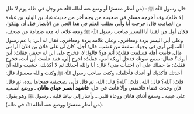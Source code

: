 قال رسول ﷲ ﷺ : (من أنظر معسرًا أو وضع عنه أظله ﷲ عز وجل في ظله يوم لا ظل إلا ظله)، وقد أخرجه مسلم في صحيحه من وجه أخر من حديث عباد بن الوليد بن عبادة بن الصامت قال: خرجت أنا وأبي نطلب العلم في هذا الحي من الأنصار قبل أن يهلكوا، فكان أول من لقينا أبا اليسـر صاحب رسول ﷲ ﷺ ومعه غلام، له معه ضمامة من صحف، وعلى أبي اليسر بردة ومعافري، وعلى غلامه بردة ومعافري، فقال له أبي: يا عم رسول الله، إني أرى في وجهك سفعة من غضب، قال: أجل، كان لي على فلان بن فلان الرامي مال، فأتيت أهله فسلمت فقلتُ: أثم هو؟ قالوا: لا، فخرج على ابن له جعفر، فقلتُ: أين أبوك؟ فقال: سمع صوتك فدخل أريكة أمي، فقلتُ: اخرج إلي، فقد علمت أين أنت، فخرج فقلتُ: ما حملك على أن اختبأت مني؟ قال: أنا والله أحدثك ثم لا أكذبك، خشيت والله أن أحدثك فأكذبك أو أعدك فأخلفك، وكنت صاحب رسول ﷲ ﷺ وكنت والله معسرًا، قال: قلتُ: آلله؟ قال: الله، قلتُ: آلله؟ قال: الله، ثم قال فأتى بصحيفته فمحاها بيده، ثم قال: فإن وجدت قضاء فاقضني وإلا فأنت في حل، **فاشهد أبصـر عيناي هاتان** ـ ووضع أصبعيه على عينيه ـ وسمع أذناي هاتان ووعاه قلبي ـ وأشار إلى نياط قلبه ـ رسول ﷺ وهو يقول: (من أنظر معسرًا ووضع عنه أظله ﷲ في ظله).